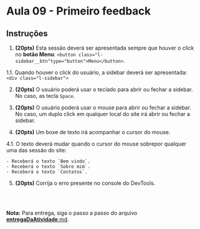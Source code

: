    # Aula 09 - Primeiro feedback
        
## Instruções

1. **(20pts)** Esta sessão deverá ser apresentada sempre que houver o click no **botão Menu**: `<button class="l-sidebar__btn"type="button">Menu</button>`.

1.1. Quando houver o click do usuário, a sidebar deverá ser apresentada: `<div class="l-sidebar">`

2. **(20pts)** O usuário poderá usar o teclado para abrir ou fechar a sidebar. No caso, as tecla `Space`.

3. **(20pts)** O usuário poderá usar o mouse para abrir ou fechar a sidebar. No caso, um duplo click em qualquer local do site irá abrir ou fechar a sidebar.

4. **(20pts)** Um boxe de texto irá acompanhar o cursor do mouse.
        
4.1. O texto deverá mudar quando o cursor do mouse sobrepor qualquer uma das sessão do site:

    - Receberá o texto `Bem vindo`.   
    - Receberá o texto `Sobre mim`.
    - Receberá o texto `Contatos`.

5. **(20pts)** Corrija o erro presente no console do DevTools.

<br><br>

**Nota:** Para entrega, siga o passo a passo do arquivo [__entregaDaAtividade__.md](https://gitlab.com/wssantanna/ctd-frontii/-/blob/main/09/mesa-de-trabalho/__entregaDaAtividade__.md).
